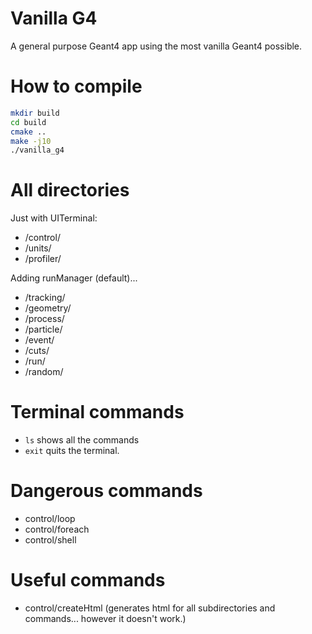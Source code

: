 # Vanilla G4

A general purpose Geant4 app using the most vanilla Geant4 possible.

# How to compile
```sh
mkdir build
cd build
cmake ..
make -j10
./vanilla_g4
```


# All directories
Just with UITerminal:
- /control/
- /units/
- /profiler/

Adding runManager (default)...
- /tracking/
- /geometry/
- /process/
- /particle/
- /event/
- /cuts/
- /run/
- /random/


# Terminal commands
- `ls` shows all the commands
- `exit` quits the terminal.



# Dangerous commands
- control/loop
- control/foreach
- control/shell

# Useful commands
- control/createHtml (generates html for all subdirectories and commands... however it doesn't work.)